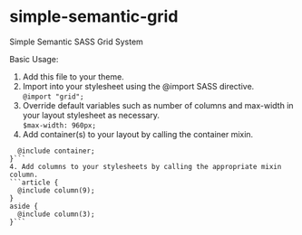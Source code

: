 simple-semantic-grid
====================

Simple Semantic SASS Grid System

Basic Usage:

1. Add this file to your theme.
2. Import into your stylesheet using the @import SASS directive.  
  `@import "grid";`
3. Override default variables such as number of columns and max-width in your layout stylesheet as necessary.  
  `$max-width: 960px;`
4. Add container(s) to your layout by calling the container mixin.  
  ```#page {  
    @include container;  
  }```
4. Add columns to your stylesheets by calling the appropriate mixin column.  
  ```article {  
    @include column(9);  
  }  
  aside {  
    @include column(3);  
  }```